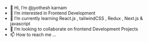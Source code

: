- 👋 Hi, I’m @jyothesh karnam 
- 👀 I’m interested in Frontend Development 
- 🌱 I’m currently learning React.js , tailwindCSS , Redux , Next.js & javascript
- 💞️ I’m looking to collaborate on frontend Development Projects
- 📫 How to reach me ...

<!---
jyotheshkar/jyotheshkar is a ✨ special ✨ repository because its `README.md` (this file) appears on your GitHub profile.
You can click the Preview link to take a look at your changes.
--->
